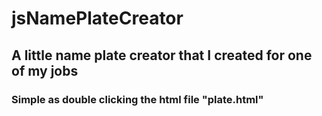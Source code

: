 # jsNamePlateCreator
## A little name plate creator that I created for one of my jobs
### Simple as double clicking the html file "plate.html"
